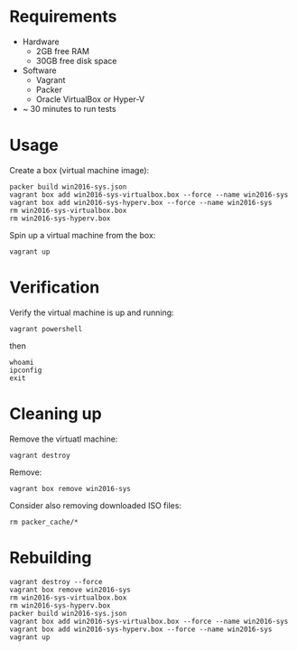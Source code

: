 # Requirements
* Hardware
  * 2GB free RAM
  * 30GB free disk space
* Software
  * Vagrant
  * Packer
  * Oracle VirtualBox or Hyper-V
* ~ 30 minutes to run tests

# Usage
Create a box (virtual machine image):

```
packer build win2016-sys.json
vagrant box add win2016-sys-virtualbox.box --force --name win2016-sys
vagrant box add win2016-sys-hyperv.box --force --name win2016-sys
rm win2016-sys-virtualbox.box
rm win2016-sys-hyperv.box
```


Spin up a virtual machine from the box:

`vagrant up`

# Verification
Verify the virtual machine is up and running:

`vagrant powershell`

then
```
whoami
ipconfig
exit
```

# Cleaning up
Remove the virtuatl machine:

`vagrant destroy`


Remove:

```
vagrant box remove win2016-sys
```

Consider also removing downloaded ISO files:

`rm packer_cache/*`


# Rebuilding
```
vagrant destroy --force
vagrant box remove win2016-sys
rm win2016-sys-virtualbox.box
rm win2016-sys-hyperv.box
packer build win2016-sys.json
vagrant box add win2016-sys-virtualbox.box --force --name win2016-sys
vagrant box add win2016-sys-hyperv.box --force --name win2016-sys
vagrant up
```
